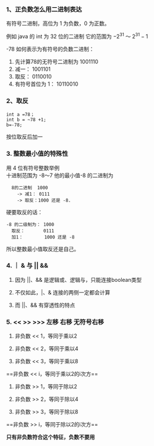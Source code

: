 
###  1、正负数怎么用二进制表达 

有符号二进制，高位为 1 为负数，0 为正数。
	 
例如 java 的 int 为 32 位的二进制
它的范围为  $-2^{31}$ ～ $2^{31}-1$

-78 如何表示为有符号的负数二进制：
1. 先计算78的无符号二进制为  1001110
2. 减一： 1001101
3. 取反： 0110010
4. 有符号首位为 1：  10110010
### 2、取反
	
	int a =78；
	int b = ~78 +1;
	b=-78;
按位取反后加一


### 3. 整数最小值的特殊性

用 4 位有符号整数举例  
  十进制范围为 -8～7
  他的最小值-8 的二进制为 
  ```
    8的二进制  1000
      -> 减1： 0111 
      -> 取反：1000 还是 -8.
  ```

  硬要取反的话：
  ```
  -8 的二级制为： 1000
	取反：       0111
	加1：        1000 还是 -8
  ```
	
所以整数最小值取反还是自己。

### 4. ｜ & 与 || &&

1. 因为 ||、&& 是逻辑或、逻辑与，只能连接boolean类型

2. 不仅如此，|、& 连接的两侧一定都会计算

3. 而 ||、&& 有穿透性的特点

### 5. <<  >> >>> 左移 右移 无符号右移
 
 1. 非负数 << 1，等同于乘以2

2. 非负数 << 2，等同于乘以4

3. 非负数 << 3，等同于乘以8

 ==非负数 << i，等同于乘以2的i次方==

1. 非负数 >> 1，等同于除以2

2. 非负数 >> 2，等同于除以4

3. 非负数 >> 3，等同于除以8

 ==非负数 >> i，等同于除以2的i次方==

 **只有非负数符合这个特征，负数不要用**